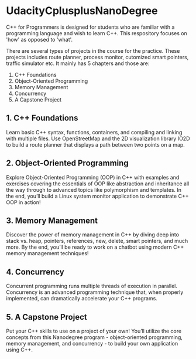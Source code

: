 # UdacityCplusplusNanoDegree
C++ for Programmers is designed for students who are familiar with a programming language and wish to learn C++. This respository focuses on 'how' as opposed to 'what'. 

There are several types of projects in the course for the practice. These projects includes route planner, process monitor, cutomized smart pointers, traffic simulator etc. It mainly has 5 chapters and those are:

1. C++ Foundations
2. Object-Oriented Programming
3. Memory Management
4. Concurrency
5. A Capstone Project

## 1. C++ Foundations
Learn basic C++ syntax, functions, containers, and compiling and linking with multiple files. Use OpenStreetMap and the 2D visualization library IO2D to build a route planner that displays a path between two points on a map.

## 2. Object-Oriented Programming
Explore Object-Oriented Programming (OOP) in C++ with examples and exercises covering the essentials of OOP like abstraction and inheritance all the way through to advanced topics like polymorphism and templates. In the end, you’ll build a Linux system monitor application to demonstrate C++ OOP in action! 

## 3. Memory Management
Discover the power of memory management in C++ by diving deep into stack vs. heap, pointers, references, new, delete, smart pointers, and much more. By the end, you’ll be ready to work on a chatbot using modern C++ memory management techniques!

## 4. Concurrency
Concurrent programming runs multiple threads of execution in parallel. Concurrency is an advanced programming technique that, when properly implemented, can dramatically accelerate your C++ programs.

## 5. A Capstone Project
Put your C++ skills to use on a project of your own! You’ll utilize the core concepts from this Nanodegree program - object-oriented programming, memory management, and concurrency - to build your own application using C++.
